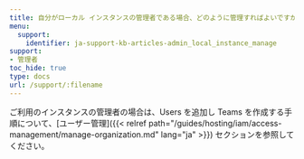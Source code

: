 ```yaml
---
title: 自分がローカル インスタンスの管理者である場合、どのように管理すればよいですか？
menu:
  support:
    identifier: ja-support-kb-articles-admin_local_instance_manage
support:
- 管理者
toc_hide: true
type: docs
url: /support/:filename
---
```


ご利用のインスタンスの管理者の場合は、Users を追加し Teams を作成する手順について、[ユーザー管理]({{< relref path="/guides/hosting/iam/access-management/manage-organization.md" lang="ja" >}}) セクションを参照してください。